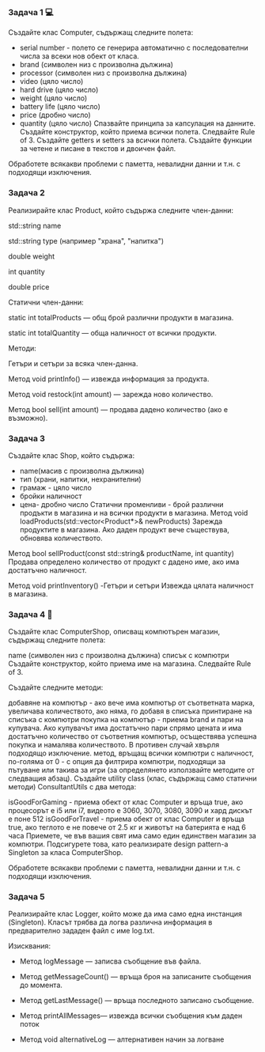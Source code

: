 ### Задача 1 💻
Създайте клас Computer, съдържащ следните полета:

- serial number - полето се генерира автоматично с последователни числа за всеки нов обект от класа.
- brand (символен низ с произволна дължина)
- processor (символен низ с произволна дължина)
- video (цяло число)
- hard drive (цяло число)
- weight (цяло число)
- battery life (цяло число)
- price (дробно число)
- quantity (цяло число)
Спазвайте принципа за капсулация на данните. Създайте конструктор, който приема всички полета. 
Следвайте Rule of 3. Създайте getters и setters за всички полета. Създайте функции за четене и писане в текстов и двоичен файл.

Обработете всякакви проблеми с паметта, невалидни данни и т.н. с подходящи изключения.
### Задача 2
Реализирайте клас Product, който съдържа следните член-данни:

std::string name

std::string type (например "храна", "напитка")

double weight

int quantity

double price

Статични член-данни:

static int totalProducts — общ брой различни продукти в магазина.

static int totalQuantity — обща наличност от всички продукти.

Методи:

Гетъри и сетъри за всяка член-данна.

Метод void printInfo() — извежда информация за продукта.

Метод void restock(int amount) — зарежда ново количество.

Метод bool sell(int amount) — продава дадено количество (ако е възможно).

### Задача 3
Създайте клас Shop, който съдържа:
-  name(масив с произволна дължина)
- тип (храни, напитки, нехранителни)
- грамаж - цяло число
-  бройки наличност
-  цена- дробно число
Статични променливи - брой различни продъкти в магазина и на всички продукти в магазина.
Метод void loadProducts(std::vector<Product*>& newProducts)
Зарежда продуктите в магазина. Ако даден продукт вече съществува, обновява количеството.

Метод bool sellProduct(const std::string& productName, int quantity)
Продава определено количество от продукт с дадено име, ако има достатъчно наличност.

Метод void printInventory()
-Гетъри и сетъри
Извежда цялата наличност в магазина.



### Задача 4  🏬
Създайте клас ComputerShop, описващ компютърен магазин, съдържащ следните полета:

name (символен низ с произволна дължина)
списък с компютри
Създайте конструктор, който приема име на магазина. Следвайте Rule of 3.

Създайте следните методи:

добавяне на компютър - ако вече има компютър от съответната марка, увеличава количеството, ако няма, го добавя в списъка
принтиране на списъка с компютри
покупка на компютър - приема brand и пари на купувача. Ако купувачът има достатъчно пари спрямо цената и има достатъчно количество от съответния компютър, осъществява успешна покупка и намалява количеството. В противен случай хвърля подходящо изключение.
метод, връщащ всички компютри с наличност, по-голяма от 0 - с опция да филтрира компютри, подходящи за пътуване или такива за игри (за определянето използвайте методите от следващия абзац).
Създайте utility class (клас, съдържащ само статични методи) ConsultantUtils с два метода:

isGoodForGaming - приема обект от клас Computer и връща true, ако процесорът е i5 или i7, видеото е 3060, 3070, 3080, 3090 и хард дискът е поне 512
isGoodForTravel - приема обект от клас Computer и връща true, ако теглото е не повече от 2.5 кг и животът на батерията е над 6 часа
Приемете, че във вашия свят има само един единствен магазин за компютри. Подсигурете това, като реализирате design pattern-a Singleton за класа ComputerShop.

Обработете всякакви проблеми с паметта, невалидни данни и т.н. с подходящи изключения.

### Задача 5

Реализирайте клас Logger, който може да има само една инстанция (Singleton). Класът трябва да логва различна информация в предварително зададен файл с име log.txt.

Изисквания:

- Метод logMessage — записва съобщение във файла.

- Метод getMessageCount() — връща броя на записаните съобщения до момента.

- Метод  getLastMessage() — връща последното записано съобщение.

- Метод printAllMessages— извежда всички съобщения към даден поток

- Метод void alternativeLog — алтернативен начин за логване

